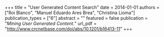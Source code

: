 +++
title = "User Generated Content Search"
date = 2014-01-01
authors = ["Roi Blanco", "Manuel Eduardo Ares Brea", "Christina Lioma"]
publication_types = ["6"]
abstract = ""
featured = false
publication = "*Mining User Generated Content.*"
url_pdf = "http://www.crcnetbase.com/doi/abs/10.1201/b16413-11"
+++

